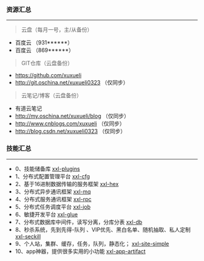### 资源汇总
***
> 云盘（每月一号，主/从备份）
* 百度云 （931******）
* 百度云 （869******）

> GIT仓库（云盘备份）
* https://github.com/xuxueli
* http://git.oschina.net/xuxueli0323 （仅同步）

> 云笔记/博客（云盘备份）
* 有道云笔记
* http://my.oschina.net/xuxueli/blog （仅同步）
* http://www.cnblogs.com/xuxueli （仅同步）
* http://blog.csdn.net/xuxueli0323 （仅同步）


### 技能汇总
***

* 0、技能储备库 	[xxl-plugins](https://github.com/xuxueli/xxl-plugins)
* 1、分布式配置管理平台 	[xxl-cfg](https://github.com/xuxueli/xxl-cfg)
* 2、基于16进制数据传输的服务框架	[xxl-hex](https://github.com/xuxueli/xxl-hex)
* 3、分布式异步通讯框架	[xxl-mq](https://github.com/xuxueli/xxl-mq)
* 4、分布式服务通讯框架	[xxl-rpc](https://github.com/xuxueli/xxl-rpc)
* 5、分布式任务调度平台	[xxl-job](https://github.com/xuxueli/xxl-job)
* 6、敏捷开发平台	[xxl-glue](https://github.com/xuxueli/xxl-glue)
* 7、分布式数据库中间件，读写分离，分库分表	[xxl-db](https://github.com/xuxueli/xxl-db)
* 8、秒杀系统，先到先得-队列 、VIP优先、黑白名单、随机抽取、私人定制	[xxl-seckill](https://github.com/xuxueli/xxl-seckill)
* 9、个人站，集群、缓存，任务，队列，静态化；	[xxl-site-simple](https://github.com/xuxueli/xxl-site-simple)
* 10、app神器，提供很多实用的小功能	[xxl-app-artifact](https://github.com/xuxueli/xxl-app-artifact)



